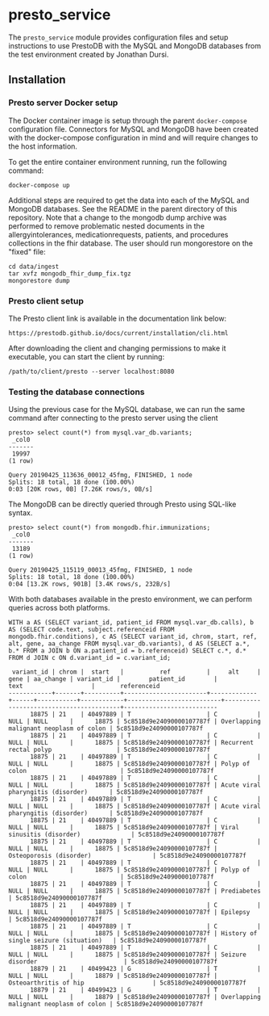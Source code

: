 # presto_service

The `presto_service` module provides configuration files and setup instructions
to use PrestoDB with the MySQL and MongoDB databases from the test environment
created by Jonathan Dursi.


## Installation
### Presto server Docker setup 
The Docker container image is setup through the parent `docker-compose`
configuration file.  Connectors for MySQL and MongoDB have been created with the
docker-compose configuration in mind and will require changes to the host
information.

To get the entire container environment running, run the following command:

```
docker-compose up
```

Additional steps are required to get the data into each of the MySQL and MongoDB
databases.  See the README in the parent directory of this repository.  Note
that a change to the mongodb dump archive was performed to remove problematic
nested documents in the allergyintolerances, medicationrequests, patients, and
procedures collections in the fhir database.  The user should run mongorestore
on the "fixed" file:

```
cd data/ingest
tar xvfz mongodb_fhir_dump_fix.tgz
mongorestore dump
```



### Presto client setup
The Presto client link is available in the documentation link below:
```
https://prestodb.github.io/docs/current/installation/cli.html
```

After downloading the client and changing permissions to make it executable, you
can start the client by running:

```
/path/to/client/presto --server localhost:8080
```

### Testing the database connections
Using the previous case for the MySQL database, we can run the same command
after connecting to the presto server using the client

```
presto> select count(*) from mysql.var_db.variants;
 _col0
-------
 19997
(1 row)

Query 20190425_113636_00012_45fmg, FINISHED, 1 node
Splits: 18 total, 18 done (100.00%)
0:03 [20K rows, 0B] [7.26K rows/s, 0B/s]
```

The MongoDB can be directly queried through Presto using SQL-like syntax.

```
presto> select count(*) from mongodb.fhir.immunizations;
 _col0
-------
 13189
(1 row)

Query 20190425_115119_00013_45fmg, FINISHED, 1 node
Splits: 18 total, 18 done (100.00%)
0:04 [13.2K rows, 901B] [3.4K rows/s, 232B/s]
```

With both databases available in the presto environment, we can perform queries
across both platforms.

```
WITH a AS (SELECT variant_id, patient_id FROM mysql.var_db.calls), b AS (SELECT code.text, subject.referenceid FROM mongodb.fhir.conditions), c AS (SELECT variant_id, chrom, start, ref, alt, gene, aa_change FROM mysql.var_db.variants), d AS (SELECT a.*, b.* FROM a JOIN b ON a.patient_id = b.referenceid) SELECT c.*, d.* FROM d JOIN c ON d.variant_id = c.variant_id;

 variant_id | chrom |  start   |          ref          |     alt     | gene | aa_change | variant_id |        patient_id        |                  text                   |       referenceid
------------+-------+----------+-----------------------+-------------+------+-----------+------------+--------------------------+-----------------------------------------+--------------------------
      18875 | 21    | 40497889 | T                     | C           | NULL | NULL      |      18875 | 5c8518d9e24090000107787f | Overlapping malignant neoplasm of colon | 5c8518d9e24090000107787f
      18875 | 21    | 40497889 | T                     | C           | NULL | NULL      |      18875 | 5c8518d9e24090000107787f | Recurrent rectal polyp                  | 5c8518d9e24090000107787f
      18875 | 21    | 40497889 | T                     | C           | NULL | NULL      |      18875 | 5c8518d9e24090000107787f | Polyp of colon                          | 5c8518d9e24090000107787f
      18875 | 21    | 40497889 | T                     | C           | NULL | NULL      |      18875 | 5c8518d9e24090000107787f | Acute viral pharyngitis (disorder)      | 5c8518d9e24090000107787f
      18875 | 21    | 40497889 | T                     | C           | NULL | NULL      |      18875 | 5c8518d9e24090000107787f | Acute viral pharyngitis (disorder)      | 5c8518d9e24090000107787f
      18875 | 21    | 40497889 | T                     | C           | NULL | NULL      |      18875 | 5c8518d9e24090000107787f | Viral sinusitis (disorder)              | 5c8518d9e24090000107787f
      18875 | 21    | 40497889 | T                     | C           | NULL | NULL      |      18875 | 5c8518d9e24090000107787f | Osteoporosis (disorder)                 | 5c8518d9e24090000107787f
      18875 | 21    | 40497889 | T                     | C           | NULL | NULL      |      18875 | 5c8518d9e24090000107787f | Polyp of colon                          | 5c8518d9e24090000107787f
      18875 | 21    | 40497889 | T                     | C           | NULL | NULL      |      18875 | 5c8518d9e24090000107787f | Prediabetes                             | 5c8518d9e24090000107787f
      18875 | 21    | 40497889 | T                     | C           | NULL | NULL      |      18875 | 5c8518d9e24090000107787f | Epilepsy                                | 5c8518d9e24090000107787f
      18875 | 21    | 40497889 | T                     | C           | NULL | NULL      |      18875 | 5c8518d9e24090000107787f | History of single seizure (situation)   | 5c8518d9e24090000107787f
      18875 | 21    | 40497889 | T                     | C           | NULL | NULL      |      18875 | 5c8518d9e24090000107787f | Seizure disorder                        | 5c8518d9e24090000107787f
      18879 | 21    | 40499423 | G                     | T           | NULL | NULL      |      18879 | 5c8518d9e24090000107787f | Osteoarthritis of hip                   | 5c8518d9e24090000107787f
      18879 | 21    | 40499423 | G                     | T           | NULL | NULL      |      18879 | 5c8518d9e24090000107787f | Overlapping malignant neoplasm of colon | 5c8518d9e24090000107787f
```
